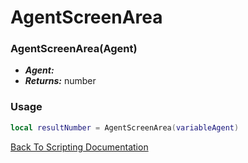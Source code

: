 # AgentScreenArea

### AgentScreenArea(Agent)
- ***Agent:*** 
- ***Returns:*** number

### Usage

```Lua
local resultNumber = AgentScreenArea(variableAgent)
```


[Back To Scripting Documentation](../README.md)
